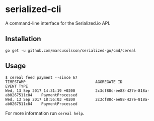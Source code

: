 # serialized-cli

A command-line interface for the Serialized.io API.

## Installation

```
go get -u github.com/marcusolsson/serialized-go/cmd/cereal
```

## Usage

```
$ cereal feed payment --since 67
TIMESTAMP                               AGGREGATE ID                            EVENT TYPE
Wed, 13 Sep 2017 14:31:19 +0200         2c3cf88c-ee88-427e-818a-ab0267511c84    PaymentProcessed
Wed, 13 Sep 2017 18:56:03 +0200         2c3cf88c-ee88-427e-818a-ab0267511c84    PaymentProcessed
```

For more information run `cereal help`.